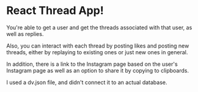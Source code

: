 # React Thread App!

You're able to get a user and get the threads associated with that user, as well as replies.

Also, you can interact with each thread by posting likes and posting new threads, either by replaying to existing ones or just new ones in general.

In addition, there is a link to the Instagram page based on the user's Instagram page as well as an option to share it by copying to clipboards.

I used a dv.json file, and didn't connect it to an actual database.
